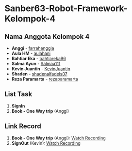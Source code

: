 # Sanber63-Robot-Framework-Kelompok-4

## Nama Anggota Kelompok 4
- **Anggi** - [farrahanggia](https://github.com/farrahanggia)
- **Aula HM** - [aulahani](https://github.com/aulahani)
- **Bahtiar Eka** - [bahtiareka96](https://github.com/bahtiareka96)
- **Salma Ayun** - [Salmaa111](https://github.com/Salmaa111)
- **Kevin Juantin** - [KevinJuantin](https://github.com/KevinJuantin)
- **Shaden** - [shadenalfadels07](https://github.com/shadenalfadels07)
- **Reza Paramarta** - [rezaparamarta](https://github.com/rezaparamarta)

## List Task
1. **SignIn**
2. **Book - One Way trip** (Anggi)

## Link Record
1. **Book - One Way trip** (Anggi): [Watch Recording](https://drive.google.com/file/d/1iD8x0oUIhLlw32MI9rXy7cST5BjCVrAK/view?usp=sharing)
2. **SignOut** (Kevin): [Watch Recording](https://drive.google.com/file/d/18J0TPzPDFK8c8cWNJcWX9aQ0llGtepzn/view?usp=sharing)